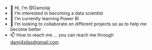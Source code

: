 - 👋 Hi, I’m @Damolaj
- 👀 I’m interested in becoming a data scientist
- 🌱 I’m currently learning Power BI
- 💞️ I’m looking to collaborate on different projects so as to help me become better
- 📫 How to reach me ... you can reach me through dami4silas@gmail.com

<!---
Damolaj/Damolaj is a ✨ special ✨ repository because its `README.md` (this file) appears on your GitHub profile.
You can click the Preview link to take a look at your changes.
--->
